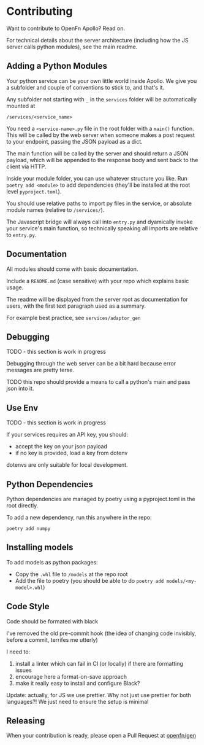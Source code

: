# Contributing

Want to contribute to OpenFn Apollo? Read on.

For technical details about the server architecture (including how the JS server
calls python modules), see the main readme.

## Adding a Python Modules

Your python service can be your own little world inside Apollo. We give you a
subfolder and couple of conventions to stick to, and that's it.

Any subfolder not starting with `_` in the `services` folder will be
automatically mounted at

```
/services/<service_name>
```

You need a `<service-name>.py` file in the root folder with a `main()` function.
This will be called by the web server when someone makes a post request to your
endpoint, passing the JSON payload as a dict.

The main function will be called by the server and should return a JSON payload,
which will be appended to the response body and sent back to the client via
HTTP.

Inside your module folder, you can use whatever structure you like. Run
`poetry add <module>` to add dependencies (they'll be installed at the root
level `pyproject.toml`).

You should use relative paths to import py files in the service, or absolute
module names (relative to `/services/`).

The Javascript bridge will always call into `entry.py` and dyamically invoke
your service's main function, so technically speaking all imports are relative
to `entry.py`.

## Documentation

All modules should come with basic documentation.

Include a `README.md` (case sensitive) with your repo which explains basic
usage.

The readme will be displayed from the server root as documentation for users,
with the first text paragraph used as a summary.

For example best practice, see `services/adaptor_gen`

## Debugging

TODO - this section is work in progress

Debugging through the web server can be a bit hard because error messages are
pretty terse.

TODO this repo should provide a means to call a python's main and pass json into
it.

## Use Env

TODO - this section is work in progress

If your services requires an API key, you should:

- accept the key on your json payload
- if no key is provided, load a key from dotenv

dotenvs are only suitable for local development.

## Python Dependencies

Python dependencies are managed by poetry using a pyproject.toml in the root
directly.

To add a new dependency, run this anywhere in the repo:

```
poetry add numpy
```

## Installing models

To add models as python packages:

- Copy the `.whl` file to `/models` at the repo root
- Add the file to poetry (you should be able to do
  `poetry add models/<my-model>.whl`)

## Code Style

Code should be formated with black

I've removed the old pre-commit hook (the idea of changing code invisibly,
before a commit, terrifes me utterly)

I need to:

1. install a linter which can fail in CI (or locally) if there are formatting
   issues
2. encourage here a format-on-save approach
3. make it really easy to install and configure Black?

Update: actually, for JS we use prettier. Why not just use prettier for both
languages?! We just need to ensure the setup is minimal

## Releasing

When your contribution is ready, please open a Pull Request at
[openfn/gen](https://www.github.com/openfn/gen)
